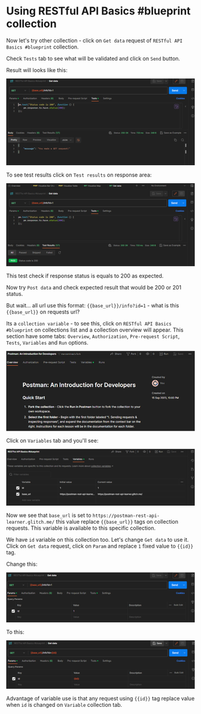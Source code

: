 # Using RESTful API Basics #blueprint collection

Now let's try other collection - click on `Get data` request of `RESTful API Basics #blueprint` collection.

Check `Tests` tab to see what will be validated and click on `Send` button.

Result will looks like this:

![RESTful API Tests tab](images/restful_get_data.png "RESTful API Tests tab")

To see test results click on `Test results` on response area:

![RESTful API Test Results response tab](images/restful_get_data_test_response.png "RESTful API Test Results response tab")

This test check if response status is equals to 200 as expected.

Now try `Post data` and check expected result that would be 200 or 201 status.

But wait... all url use this format: `{{base_url}}/info?id=1` - what is this `{{base_url}}` on requests url?

Its a `collection variable` - to see this, click on `RESTful API Basics #blueprint` on collections list and a collection overview will appear. This section have some tabs: `Overview`, `Authorization`, `Pre-request Script`, `Tests`, `Variables` and `Run` options.

![RESTful API Overview](images/restful_get_data_overview.png "RESTful API Overview")

Click on `Variables` tab and you'll see:

![RESTful API Variables](images/restful_variables.png "RESTful API Variables")

Now we see that `base_url` is set to `https://postman-rest-api-learner.glitch.me/` this value replace `{{base_url}}` tags on collection requests. This variable is available to this specific collection.

We have `id` variable on this collection too. Let's change `Get data` to use it. Click on `Get data` request, click on `Param` and replace `1` fixed value to `{{id}}` tag.

Change this:

![RESTful API Get data fixed Params](images/restful_get_data_params_fixed.png "RESTful API Get data fixed Params")

To this:

![RESTful API Get data variable Params](images/restful_get_data_params_variable.png "RESTful API Get data variable Params")

Advantage of variable use is that any request using `{{id}}` tag replace value when `id` is changed on `Variable` collection tab.
